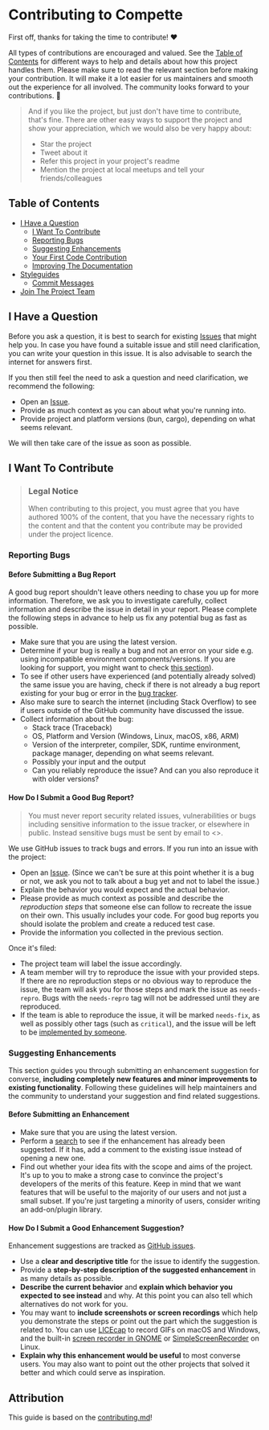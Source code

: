 # Contributing to Compette

First off, thanks for taking the time to contribute! ❤️

All
 types of contributions are encouraged and valued. See the [Table of 
Contents](#table-of-contents) for different ways to help and details 
about how this project handles them. Please make sure to read the 
relevant section before making your contribution. It will make it a lot 
easier for us maintainers and smooth out the experience for all 
involved. The community looks forward to your contributions. 🎉

> And if you like the project, but just don't have time to contribute, 
that's fine. There are other easy ways to support the project and show 
your appreciation, which we would also be very happy about:
> - Star the project
> - Tweet about it
> - Refer this project in your project's readme
> - Mention the project at local meetups and tell your friends/colleagues

<!-- omit in toc -->
## Table of Contents

- [I Have a Question](#i-have-a-question)
  - [I Want To Contribute](#i-want-to-contribute)
  - [Reporting Bugs](#reporting-bugs)
  - [Suggesting Enhancements](#suggesting-enhancements)
  - [Your First Code Contribution](#your-first-code-contribution)
  - [Improving The Documentation](#improving-the-documentation)
- [Styleguides](#styleguides)
  - [Commit Messages](#commit-messages)
- [Join The Project Team](#join-the-project-team)



## I Have a Question

Before you ask a question, it is best to search for existing 
[Issues](https://github.com/vishruth-thimmaiah/compette/issues) that might 
help you. In case you have found a suitable issue and still need 
clarification, you can write your question in this issue. It is also 
advisable to search the internet for answers first.

If you then still feel the need to ask a question and need clarification, we recommend the following:

- Open an [Issue](https://github.com/vishruth-thimmaiah/compette/issues/new).
- Provide as much context as you can about what you're running into.
- Provide project and platform versions (bun, cargo), depending on what seems relevant.

We will then take care of the issue as soon as possible.

## I Want To Contribute

> ### Legal Notice <!-- omit in toc -->
> When contributing to this project, you must agree that you have 
authored 100% of the content, that you have the necessary rights to the 
content and that the content you contribute may be provided under the 
project licence.

### Reporting Bugs

<!-- omit in toc -->
#### Before Submitting a Bug Report

A good bug report shouldn't leave others needing to chase you up for more
 information. Therefore, we ask you to investigate carefully, collect 
information and describe the issue in detail in your report. Please 
complete the following steps in advance to help us fix any potential bug
 as fast as possible.

- Make sure that you are using the latest version.
- Determine if your bug is really a bug and not an error on your side 
e.g. using incompatible environment components/versions. If you are looking for support, you
 might want to check [this section](#i-have-a-question)).
- To see if other users have experienced (and potentially already solved) the same 
issue you are having, check if there is not already a bug report 
existing for your bug or error in the [bug tracker](https://github.com/vishruth-thimmaiah/compette/issues?q=label%3Abug).
- Also make sure to search the internet (including Stack Overflow) to see
 if users outside of the GitHub community have discussed the issue.
- Collect information about the bug:
  - Stack trace (Traceback)
  - OS, Platform and Version (Windows, Linux, macOS, x86, ARM)
  - Version of the interpreter, compiler, SDK, runtime environment, package manager, depending on what seems relevant.
  - Possibly your input and the output
  - Can you reliably reproduce the issue? And can you also reproduce it with older versions?

<!-- omit in toc -->
#### How Do I Submit a Good Bug Report?

> You must never report security related issues, vulnerabilities or bugs 
including sensitive information to the issue tracker, or elsewhere in 
public. Instead sensitive bugs must be sent by email to <>.
<!-- You may add a PGP key to allow the messages to be sent encrypted as well. -->

We use GitHub issues to track bugs and errors. If you run into an issue with the project:

- Open an [Issue](https://github.com/vishruth-thimmaiah/compette/issues/new).
 (Since we can't be sure at this point whether it is a bug or not, we 
ask you not to talk about a bug yet and not to label the issue.)
- Explain the behavior you would expect and the actual behavior.
- Please provide as much context as possible and describe the 
*reproduction steps* that someone else can follow to recreate the issue 
on their own. This usually includes your code. For good bug reports you 
should isolate the problem and create a reduced test case.
- Provide the information you collected in the previous section.

Once it's filed:

- The project team will label the issue accordingly.
- A team member will try to reproduce the issue with your provided steps.
 If there are no reproduction steps or no obvious way to reproduce the 
issue, the team will ask you for those steps and mark the issue as 
`needs-repro`. Bugs with the `needs-repro` tag will not be addressed 
until they are reproduced.
- If the team is able to reproduce the 
issue, it will be marked `needs-fix`, as well as possibly other tags 
(such as `critical`), and the issue will be left to be [implemented by 
someone](#your-first-code-contribution).


### Suggesting Enhancements

This section guides you through submitting an enhancement suggestion for 
converse, **including completely new features and minor improvements to 
existing functionality**. Following these guidelines will help 
maintainers and the community to understand your suggestion and find 
related suggestions.

<!-- omit in toc -->
#### Before Submitting an Enhancement

- Make sure that you are using the latest version.
- Perform a [search](https://github.com/vishruth-thimmaiah/compette/issues) to see if 
the enhancement has already been suggested. If it has, add a comment to 
the existing issue instead of opening a new one.
- Find out whether 
your idea fits with the scope and aims of the project. It's up to you to
 make a strong case to convince the project's developers of the merits 
of this feature. Keep in mind that we want features that will be useful 
to the majority of our users and not just a small subset. If you're just
 targeting a minority of users, consider writing an add-on/plugin 
library.

<!-- omit in toc -->
#### How Do I Submit a Good Enhancement Suggestion?

Enhancement suggestions are tracked as [GitHub issues](https://github.com/vishruth-thimmaiah/compette/issues).

- Use a **clear and descriptive title** for the issue to identify the suggestion.
- Provide a **step-by-step description of the suggested enhancement** in as many details as possible.
- **Describe the current behavior** and **explain which behavior you 
expected to see instead** and why. At this point you can also tell which
 alternatives do not work for you.
- You may want to **include 
screenshots or screen recordings** which help you demonstrate the steps 
or point out the part which the suggestion is related to. You can use 
[LICEcap](https://www.cockos.com/licecap/) to record GIFs on macOS and 
Windows, and the built-in [screen recorder in 
GNOME](https://help.gnome.org/users/gnome-help/stable/screen-shot-record.html.en)
 or [SimpleScreenRecorder](https://github.com/MaartenBaert/ssr) on 
Linux. <!-- this should only be included if the project has a GUI -->
- **Explain why this enhancement would be useful** to most converse 
users. You may also want to point out the other projects that solved it 
better and which could serve as inspiration.

<!-- omit in toc -->
## Attribution
This guide is based on the [contributing.md](https://contributing.md/generator)!
